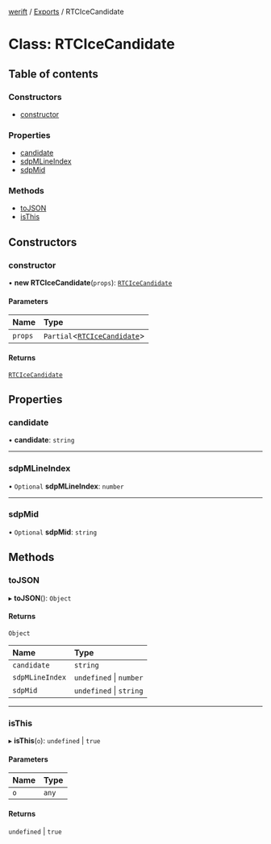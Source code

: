 [werift](../README.md) / [Exports](../modules.md) / RTCIceCandidate

# Class: RTCIceCandidate

## Table of contents

### Constructors

- [constructor](RTCIceCandidate.md#constructor)

### Properties

- [candidate](RTCIceCandidate.md#candidate)
- [sdpMLineIndex](RTCIceCandidate.md#sdpmlineindex)
- [sdpMid](RTCIceCandidate.md#sdpmid)

### Methods

- [toJSON](RTCIceCandidate.md#tojson)
- [isThis](RTCIceCandidate.md#isthis)

## Constructors

### constructor

• **new RTCIceCandidate**(`props`): [`RTCIceCandidate`](RTCIceCandidate.md)

#### Parameters

| Name | Type |
| :------ | :------ |
| `props` | `Partial`\<[`RTCIceCandidate`](RTCIceCandidate.md)\> |

#### Returns

[`RTCIceCandidate`](RTCIceCandidate.md)

## Properties

### candidate

• **candidate**: `string`

___

### sdpMLineIndex

• `Optional` **sdpMLineIndex**: `number`

___

### sdpMid

• `Optional` **sdpMid**: `string`

## Methods

### toJSON

▸ **toJSON**(): `Object`

#### Returns

`Object`

| Name | Type |
| :------ | :------ |
| `candidate` | `string` |
| `sdpMLineIndex` | `undefined` \| `number` |
| `sdpMid` | `undefined` \| `string` |

___

### isThis

▸ **isThis**(`o`): `undefined` \| ``true``

#### Parameters

| Name | Type |
| :------ | :------ |
| `o` | `any` |

#### Returns

`undefined` \| ``true``
